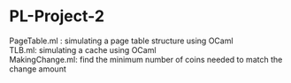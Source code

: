 # PL-Project-2

PageTable.ml : simulating a page table structure using OCaml <br/>
TLB.ml: simulating a cache using OCaml<br/>
MakingChange.ml: find the minimum number of coins needed to match the change amount<br/>
